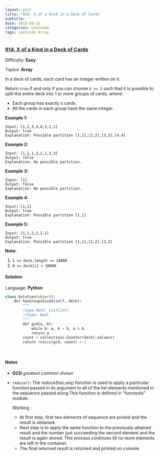 ```yaml
---
layout: post
title: '914. X of a Kind in a Deck of Cards'
subtitle: ''
date: 2019-08-23
categories: Leetcode
tags: Leetcode Array
---
```

### [914\. X of a Kind in a Deck of Cards](https://leetcode.com/problems/x-of-a-kind-in-a-deck-of-cards/)

Difficulty: **Easy**

Topics: **Array**


In a deck of cards, each card has an integer written on it.

Return `true` if and only if you can choose `X >= 2` such that it is possible to split the entire deck into 1 or more groups of cards, where:

*   Each group has exactly `X` cards.
*   All the cards in each group have the same integer.

**Example 1:**

```
Input: [1,2,3,4,4,3,2,1]
Output: true
Explanation: Possible partition [1,1],[2,2],[3,3],[4,4]
```


**Example 2:**

```
Input: [1,1,1,2,2,2,3,3]
Output: false
Explanation: No possible partition.
```


**Example 3:**

```
Input: [1]
Output: false
Explanation: No possible partition.
```


**Example 4:**

```
Input: [1,1]
Output: true
Explanation: Possible partition [1,1]
```


**Example 5:**

```
Input: [1,1,2,2,2,2]
Output: true
Explanation: Possible partition [1,1],[2,2],[2,2]
```


**Note:**

1.  `1 <= deck.length <= 10000`
2.  `0 <= deck[i] < 10000`


#### Solution

Language: **Python**

```python
class Solution(object):
    def hasGroupsSizeX(self, deck):
        """
        :type deck: List[int]
        :rtype: bool
        """
        def gcd(a, b):
            while b: a, b = b, a % b
            return a
        count = collections.Counter(deck).values()
        return reduce(gcd, count) > 1
        
        
```

#### Notes
- **GCD** *greatest common divisor*
- `reduce()`: The reduce(fun,seq) function is used to apply a particular function passed in its argument to all of the list elements mentioned in the sequence passed along.This function is defined in “functools” module.
  
  Working : 

    - At first step, first two elements of sequence are picked and the result is obtained.
    - Next step is to apply the same function to the previously attained result and the number just succeeding the second element and the result is again stored.
    This process continues till no more elements are left in the container.
    - The final returned result is returned and printed on console.